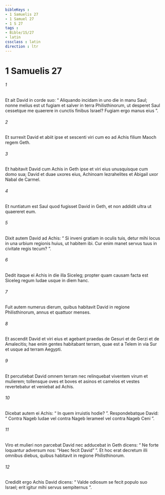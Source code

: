 ```yaml
---
bibleKeys : 
- 1 Samuelis 27
- 1 Samuel 27
- 1 S 27
tags : 
- Bible/1S/27
- latin
cssclass : latin
direction : ltr
---
```


# 1 Samuelis 27

###### 1
Et ait David in corde suo: “ Aliquando incidam in uno die in manu Saul; nonne melius est ut fugiam et salver in terra Philisthinorum, ut desperet Saul cessetque me quaerere in cunctis finibus Israel? Fugiam ergo manus eius ”. 
###### 2
Et surrexit David et abiit ipse et sescenti viri cum eo ad Achis filium Maoch regem Geth. 
###### 3
Et habitavit David cum Achis in Geth ipse et viri eius unusquisque cum domo sua; David et duae uxores eius, Achinoam Iezrahelites et Abigail uxor Nabal de Carmel. 
###### 4
Et nuntiatum est Saul quod fugisset David in Geth, et non addidit ultra ut quaereret eum.
###### 5
Dixit autem David ad Achis: “ Si inveni gratiam in oculis tuis, detur mihi locus in una urbium regionis huius, ut habitem ibi. Cur enim manet servus tuus in civitate regis tecum? ”. 
###### 6
Dedit itaque ei Achis in die illa Siceleg; propter quam causam facta est Siceleg regum Iudae usque in diem hanc. 
###### 7
Fuit autem numerus dierum, quibus habitavit David in regione Philisthinorum, annus et quattuor menses.
###### 8
Et ascendit David et viri eius et agebant praedas de Gesuri et de Gerzi et de Amalecitis; hae enim gentes habitabant terram, quae est a Telem in via Sur et usque ad terram Aegypti. 
###### 9
Et percutiebat David omnem terram nec relinquebat viventem virum et mulierem; tollensque oves et boves et asinos et camelos et vestes revertebatur et veniebat ad Achis. 
###### 10
Dicebat autem ei Achis: “ In quem irruistis hodie? ”. Respondebatque David: “ Contra Nageb Iudae vel contra Nageb Ierameel vel contra Nageb Ceni ”. 
###### 11
Viro et mulieri non parcebat David nec adducebat in Geth dicens: “ Ne forte loquantur adversum nos: “Haec fecit David” ”. Et hoc erat decretum illi omnibus diebus, quibus habitavit in regione Philisthinorum. 
###### 12
Credidit ergo Achis David dicens: “ Valde odiosum se fecit populo suo Israel; erit igitur mihi servus sempiternus ”. 
